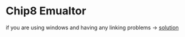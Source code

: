 # Chip8 Emualtor

if you are using windows and having any linking problems -> [solution](https://github.com/PistonDevelopers/piston-examples/issues/391)
